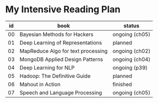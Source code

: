 My Intensive Reading Plan
==========================


| id  | book | status |
| --- | ---- | ------ |
| 00   | Bayesian Methods for Hackers | ongoing (ch05) |
| 01   | Deep Learning of Representations | planned  |
| 02   | MapReduce Algo for text processing | ongoing (ch02) |
| 03   | MongoDB Applied Design Patterns | ongoing (ch04) |
| 04   | Deep Learning for NLP | ongoing (p39) |
| 05   | Hadoop: The Definitive Guide | planned |
| 06   | Mahout in Action | finished |
| 07   | Speech and Language Processing | ongoing (ch05) |
